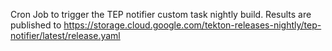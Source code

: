Cron Job to trigger the TEP notifier custom task nightly build.
Results are published to https://storage.cloud.google.com/tekton-releases-nightly/tep-notifier/latest/release.yaml
